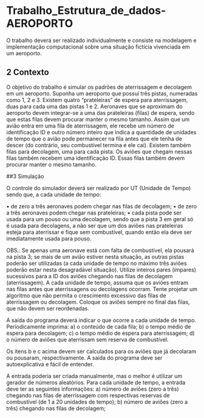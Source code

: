 # Trabalho_Estrutura_de_dados-AEROPORTO

O trabalho deverá ser realizado individualmente e consiste na modelagem e implementação computacional sobre uma situação fictícia vivenciada em um
aeroporto.

## 2 Contexto

O objetivo do trabalho é simular os padrões de aterrissagem e decolagem em um aeroporto.
Suponha um aeroporto que possui três pistas, numeradas como 1, 2 e 3. Existem quatro “prateleiras” de espera para aterrissagem, duas para cada uma das pistas 1 e 2. Aeronaves que se aproximam do aeroporto devem integrar-se a uma das prateleiras (filas) de espera, sendo que estas filas devem procurar manter o mesmo tamanho. Assim que um avião entra em uma fila de aterrissagem, ele recebe um número de identificação ID e outro número inteiro que indica a quantidade de unidades de tempo que o avião pode permanecer na fila antes que ele tenha de descer (do contrário, seu combustível termina e ele cai).
Existem também filas para decolagem, uma para cada pista. Os aviões que chegam nessas filas também recebem uma identificação ID. Essas filas também devem procurar manter o mesmo tamanho.

##3 Simulação

O controle do simulador deverá ser realizado por UT (Unidade de Tempo) sendo que, a cada unidade de tempo:

• de zero a três aeronaves podem chegar nas filas de decolagem;
• de zero a três aeronaves podem chegar nas prateleiras;
• cada pista pode ser usada para um pouso ou uma decolagem, sendo que a pista 3 em geral só é usada para decolagens, a não ser que um dos aviões nas prateleiras esteja para aterrissar e fique sem combustível, quando então ela deve ser imediatamente usada para pouso.

OBS.: Se apenas uma aeronave está com falta de combustível, ela pousará na pista 3; se mais de um avião estiver nesta situação, as outras pistas poderão ser utilizadas (a cada unidade de tempo no máximo três aviões poderão estar nesta desagradável situação). Utilize inteiros pares (ímpares) sucessivos para a ID dos aviões chegando nas filas de decolagem (aterrissagem). A cada unidade de tempo, assuma que os aviões entram nas filas antes que aterrissagens ou decolagens ocorram. Tente projetar um algoritmo que não permita o crescimento excessivo das filas de aterrissagem ou decolagem. Coloque os aviões sempre no final das filas, que não devem ser reordenadas.

A saída do programa deverá indicar o que ocorre a cada unidade de tempo. Periodicamente imprima:
a) o conteúdo de cada fila;
b) o tempo médio de espera para decolagem;
c) o tempo médio de espera para aterrissagem;
d) o número de aviões que aterrissam sem reserva de combustível.

Os itens b e c acima devem ser calculados para os aviões que já decolaram ou pousaram, respectivamente. A saída do programa deve ser autoexplicativa e fácil de entender. 

A entrada poderia ser criada manualmente, mas o melhor é utilizar um gerador de números aleatórios. Para cada unidade de tempo, a entrada deve ter as seguintes informações:
a) número de aviões (zero a três) chegando nas filas de aterrissagem com respectivas reservas de combustível (de 1 a 20 unidades de tempo);
b) número de aviões (zero a três) chegando nas filas de decolagem;
